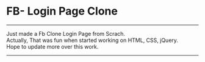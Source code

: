 # FB- Login Page Clone
---

Just made a Fb Clone Login Page from Scrach. <br>
Actually, That was fun when started working on HTML, CSS, jQuery. <br>
Hope to update more over this work. <br>

----
